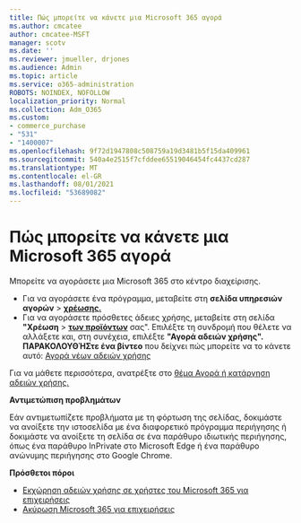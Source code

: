 ```yaml
---
title: Πώς μπορείτε να κάνετε μια Microsoft 365 αγορά
ms.author: cmcatee
author: cmcatee-MSFT
manager: scotv
ms.date: ''
ms.reviewer: jmueller, drjones
ms.audience: Admin
ms.topic: article
ms.service: o365-administration
ROBOTS: NOINDEX, NOFOLLOW
localization_priority: Normal
ms.collection: Adm_O365
ms.custom:
- commerce_purchase
- "531"
- "1400007"
ms.openlocfilehash: 9f72d1947808c508759a19d3481b5f15da409961
ms.sourcegitcommit: 540a4e2515f7cfddee65519046454fc4437cd287
ms.translationtype: MT
ms.contentlocale: el-GR
ms.lasthandoff: 08/01/2021
ms.locfileid: "53689082"
---
```

# <a name="how-to-make-a-microsoft-365-purchase"></a>Πώς μπορείτε να κάνετε μια Microsoft 365 αγορά

Μπορείτε να αγοράσετε μια Microsoft 365 στο κέντρο διαχείρισης.
  
- Για να αγοράσετε ένα πρόγραμμα, μεταβείτε στη **σελίδα υπηρεσιών αγορών** \> **[χρέωσης.](https://go.microsoft.com/fwlink/p/?linkid=868433)**
- Για να αγοράσετε πρόσθετες άδειες χρήσης, μεταβείτε στη σελίδα **"Χρέωση** \> **[των προϊόντων](https://go.microsoft.com/fwlink/p/?linkid=842054)** σας". Επιλέξτε τη συνδρομή που θέλετε να αλλάξετε και, στη συνέχεια, επιλέξτε **"Αγορά αδειών χρήσης".**
**ΠΑΡΑΚΟΛΟΥΘΉΣτε ένα βίντεο** που δείχνει πώς μπορείτε να το κάνετε αυτό: [Αγορά νέων αδειών χρήσης](https://go.microsoft.com/fwlink/p/?linkid=2154857)
  
Για να μάθετε περισσότερα, ανατρέξτε στο [θέμα Αγορά ή κατάργηση αδειών χρήσης.](/microsoft-365/commerce/licenses/buy-licenses)

**Αντιμετώπιση προβλημάτων**

Εάν αντιμετωπίζετε προβλήματα με τη φόρτωση της σελίδας, δοκιμάστε να ανοίξετε την ιστοσελίδα με ένα διαφορετικό πρόγραμμα περιήγησης ή δοκιμάστε να ανοίξετε τη σελίδα σε ένα παράθυρο ιδιωτικής περιήγησης, όπως ένα παράθυρο InPrivate στο Microsoft Edge ή ένα παράθυρο ανώνυμης περιήγησης στο Google Chrome.

**Πρόσθετοι πόροι**
  
- [Εκχώρηση αδειών χρήσης σε χρήστες του Microsoft 365 για επιχειρήσεις](/microsoft-365/admin/add-users/add-users)
- [Ακύρωση Microsoft 365 για επιχειρήσεις](/microsoft-365/commerce/subscriptions/cancel-your-subscription)